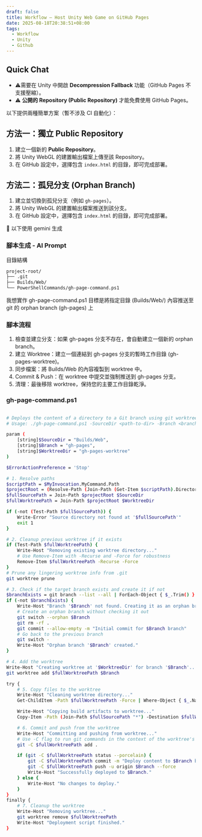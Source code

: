```yaml
---
draft: false
title: Workflow – Host Unity Web Game on GitHub Pages
date: 2025-08-18T20:38:51+08:00
tags:
  - Workflow
  - Unity
  - Github
---
```


## Quick Chat

- ⚠️需要在 Unity 中開啟 **Decompression Fallback** 功能（GitHub Pages 不支援壓縮）。
- ⚠️ **公開的 Repository (Public Repository)** 才能免費使用 GitHub Pages。

以下提供兩種簡單方案（暫不涉及 CI 自動化）：

## 方法一：獨立 Public Repository

1. 建立一個新的 **Public Repository**。
2. 將 Unity WebGL 的建置輸出檔案上傳至該 Repository。
3. 在 GitHub 設定中，選擇包含 `index.html` 的目錄，即可完成部署。

## 方法二：孤兒分支 (Orphan Branch)

1. 建立並切換到孤兒分支（例如 `gh-pages`）。
2. 將 Unity WebGL 的建置輸出檔案推送到該分支。
3. 在 GitHub 設定中，選擇包含 `index.html` 的目錄，即可完成部署。

🤖 以下使用 gemini 生成

### 腳本生成 - AI Prompt

目錄結構

```bash
project-root/              
├── .git
├── Builds/Web/
└── PowerShellCommands/gh-page-command.ps1 
```

我想實作 gh-page-command.ps1 
目標是將指定目錄 (Builds/Web/) 內容推送至 git 的 orphan branch (gh-pages) 上

### 腳本流程

1. 檢查並建立分支：如果 gh-pages 分支不存在，會自動建立一個新的 orphan branch。
2. 建立 Worktree：建立一個連結到 gh-pages 分支的暫時工作目錄 (gh-pages-worktree)。
3. 同步檔案：將 Builds/Web 的內容複製到 worktree 中。
4. Commit & Push：在 worktree 中提交並強制推送到 gh-pages 分支。
5. 清理：最後移除 worktree，保持您的主要工作目錄乾淨。

### gh-page-command.ps1

``` bash

# Deploys the content of a directory to a Git branch using git worktree.
# Usage: ./gh-page-command.ps1 -SourceDir <path-to-dir> -Branch <branch-name>

param (
    [string]$SourceDir = "Builds/Web",
    [string]$Branch = "gh-pages",
    [string]$WorktreeDir = "gh-pages-worktree"
)

$ErrorActionPreference = 'Stop'

# 1. Resolve paths
$scriptPath = $MyInvocation.MyCommand.Path
$projectRoot = (Resolve-Path (Join-Path (Get-Item $scriptPath).Directory.FullName "..")).Path
$fullSourcePath = Join-Path $projectRoot $SourceDir
$fullWorktreePath = Join-Path $projectRoot $WorktreeDir

if (-not (Test-Path $fullSourcePath)) {
    Write-Error "Source directory not found at '$fullSourcePath'"
    exit 1
}

# 2. Cleanup previous worktree if it exists
if (Test-Path $fullWorktreePath) {
    Write-Host "Removing existing worktree directory..."
    # Use Remove-Item with -Recurse and -Force for robustness
    Remove-Item $fullWorktreePath -Recurse -Force
}
# Prune any lingering worktree info from .git
git worktree prune

# 3. Check if the target branch exists and create it if not
$branchExists = git branch --list --all | ForEach-Object { $_.Trim() } | Where-Object { $_ -eq $Branch -or $_ -eq "remotes/origin/$Branch" }
if (-not $branchExists) {
    Write-Host "Branch '$Branch' not found. Creating it as an orphan branch..."
    # Create an orphan branch without checking it out
    git switch --orphan $Branch
    git rm -rf .
    git commit --allow-empty -m "Initial commit for $Branch branch"
    # Go back to the previous branch
    git switch -
    Write-Host "Orphan branch '$Branch' created."
}

# 4. Add the worktree
Write-Host "Creating worktree at '$WorktreeDir' for branch '$Branch'..."
git worktree add $fullWorktreePath $Branch

try {
    # 5. Copy files to the worktree
    Write-Host "Cleaning worktree directory..."
    Get-ChildItem -Path $fullWorktreePath -Force | Where-Object { $_.Name -ne '.git' } | Remove-Item -Recurse -Force

    Write-Host "Copying build artifacts to worktree..."
    Copy-Item -Path (Join-Path $fullSourcePath "*") -Destination $fullWorktreePath -Recurse

    # 6. Commit and push from the worktree
    Write-Host "Committing and pushing from worktree..."
    # Use -C flag to run git commands in the context of the worktree's directory
    git -C $fullWorktreePath add .

    if (git -C $fullWorktreePath status --porcelain) {
        git -C $fullWorktreePath commit -m "Deploy content to $Branch branch"
        git -C $fullWorktreePath push -u origin $Branch --force
        Write-Host "Successfully deployed to $Branch."
    } else {
        Write-Host "No changes to deploy."
    }
}
finally {
    # 7. Cleanup the worktree
    Write-Host "Removing worktree..."
    git worktree remove $fullWorktreePath
    Write-Host "Deployment script finished."
}

```